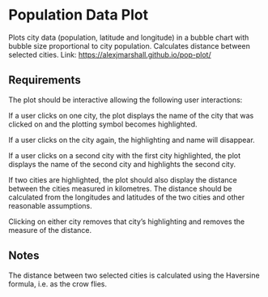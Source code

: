 # Population Data Plot
Plots city data (population, latitude and longitude) in a bubble chart with bubble size proportional to city population. Calculates distance between selected cities.
Link: https://alexjmarshall.github.io/pop-plot/
## Requirements
The plot should be interactive allowing the following user interactions:

If a user clicks on one city, the plot displays the name of the city that was clicked on and the plotting symbol becomes highlighted.

If a user clicks on the city again, the highlighting and name will disappear.

If a user clicks on a second city with the first city highlighted, the plot displays the name of the second city and highlights the second city.  

If two cities are highlighted, the plot should also display the distance between the cities measured in kilometres. The distance should be calculated from the longitudes and latitudes of the two cities and other reasonable assumptions.

Clicking on either city removes that city’s highlighting and removes the measure of the distance.
## Notes
The distance between two selected cities is calculated using the Haversine formula, i.e. as the crow flies.
